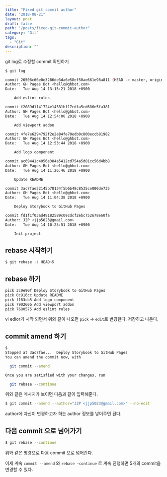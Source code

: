 ```yaml
---
title: "Fixed git commit author"
date: "2018-08-21"
layout: post
draft: false
path: "/posts/fixed-git-commit-author"
category: "Git"
tags: 
  - "Git"
description: ""  
---
```


git log로 수정할 commit 확인하기

``` bash
$ git log

commit 26506c66e0e3286de3da6e58ef50ae661e98a811 (HEAD -> master, origin/master)
Author: GH Pages Bot <hello@ghbot.com>
Date:   Tue Aug 14 13:15:21 2018 +0900

    Add eslint rules

commit f2089d1141724e14581bf17cdfa5cd686e5fa381
Author: GH Pages Bot <hello@ghbot.com>
Date:   Tue Aug 14 12:54:00 2018 +0900

    Add viewport addon

commit 4fe7e6294792f2e2e84fe70edb0c800eccb81982
Author: GH Pages Bot <hello@ghbot.com>
Date:   Tue Aug 14 12:53:44 2018 +0900

    Add logo component

commit ac69441c4056e384a5412cd754a5d81cc56d4bb8
Author: GH Pages Bot <hello@ghbot.com>
Date:   Tue Aug 14 11:26:46 2018 +0900

    Update README

commit 3ac7fae32145b78134f5b6b48c8535ce006de735
Author: GH Pages Bot <hello@ghbot.com>
Date:   Tue Aug 14 11:04:38 2018 +0900

    Deploy Storybook to GitHub Pages

commit fd1f1f03ad49182589c09cdcf2ebc752678e60fa
Author: J2P <jjp5023@gmail.com>
Date:   Tue Aug 14 10:25:51 2018 +0900

    Init project
```

## rebase 시작하기
``` bash
$ git rebase -i HEAD~5
```

## rebase 하기
``` bash
pick 3c9e90f Deploy Storybook to GitHub Pages
pick 0c916cc Update README
pick f183cb5 Add logo component
pick 790260b Add viewport addon
pick 7680575 Add eslint rules
```

vi edior가 시작 되면서 
위와 같이 나오면 `pick` -> `edit`로 변경한다.
저장하고 나온다.

## commit amend 하기
``` bash
$ 
Stopped at 3ac7fae...  Deploy Storybook to GitHub Pages
You can amend the commit now, with

  git commit --amend

Once you are satisfied with your changes, run

  git rebase --continue
```

위와 같은 메시지가 보이면 다음과 같이 입력해준다.

``` bash
$ git commit --amend --author="J2P <jjp5023@gmail.com>" --no-edit
```

author에 자신이 변경하고자 하는 author 정보를 넣어주면 된다.

## 다음 commit 으로 넘어가기
``` bash
$ git rebase --continue
```

위와 같은 명령으로 다음 commit 으로 넘어간다. 

이제 계속 `commit --amend` 와 `rebase —continue` 로 계속 진행하면 5개의 commit을 변경할 수 있다.
